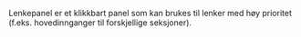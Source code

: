 Lenkepanel er et klikkbart panel som kan brukes til lenker med høy prioritet (f.eks. hovedinnganger til forskjellige seksjoner).